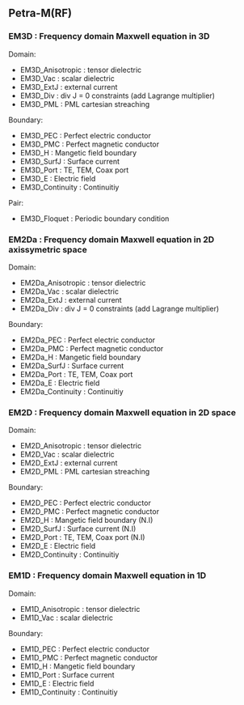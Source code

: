 ## Petra-M(RF)

### EM3D : Frequency domain Maxwell equation in 3D
  Domain:   
 *    EM3D_Anisotropic : tensor dielectric
 *    EM3D_Vac         : scalar dielectric
 *    EM3D_ExtJ        : external current
 *    EM3D_Div         : div J = 0 constraints (add Lagrange multiplier)
 *    EM3D_PML         : PML cartesian streaching
 
  Boundary:
 *    EM3D_PEC         : Perfect electric conductor
 *    EM3D_PMC         : Perfect magnetic conductor
 *    EM3D_H           : Mangetic field boundary
 *    EM3D_SurfJ       : Surface current
 *    EM3D_Port        : TE, TEM, Coax port
 *    EM3D_E           : Electric field
 *    EM3D_Continuity  : Continuitiy

  Pair:
 *    EM3D_Floquet     : Periodic boundary condition

### EM2Da : Frequency domain Maxwell equation in 2D axissymetric space
  Domain:   
 *    EM2Da_Anisotropic : tensor dielectric
 *    EM2Da_Vac         : scalar dielectric
 *    EM2Da_ExtJ        : external current
 *    EM2Da_Div         : div J = 0 constraints (add Lagrange multiplier)

  Boundary:
 *    EM2Da_PEC         : Perfect electric conductor
 *    EM2Da_PMC         : Perfect magnetic conductor
 *    EM2Da_H           : Mangetic field boundary
 *    EM2Da_SurfJ       : Surface current
 *    EM2Da_Port        : TE, TEM, Coax port
 *    EM2Da_E           : Electric field
 *    EM2Da_Continuity  : Continuitiy

### EM2D : Frequency domain Maxwell equation in 2D space
  Domain:   
 *    EM2D_Anisotropic : tensor dielectric
 *    EM2D_Vac         : scalar dielectric
 *    EM2D_ExtJ        : external current
 *    EM2D_PML         : PML cartesian streaching

  Boundary:
 *    EM2D_PEC         : Perfect electric conductor
 *    EM2D_PMC         : Perfect magnetic conductor
 *    EM2D_H           : Mangetic field boundary (N.I)
 *    EM2D_SurfJ       : Surface current         (N.I)
 *    EM2D_Port        : TE, TEM, Coax port      (N.I)
 *    EM2D_E           : Electric field
 *    EM2D_Continuity  : Continuitiy

### EM1D : Frequency domain Maxwell equation in 1D
  Domain:   
 *    EM1D_Anisotropic : tensor dielectric
 *    EM1D_Vac         : scalar dielectric

  Boundary:
 *    EM1D_PEC         : Perfect electric conductor
 *    EM1D_PMC         : Perfect magnetic conductor
 *    EM1D_H           : Mangetic field boundary
 *    EM1D_Port        : Surface current
 *    EM1D_E           : Electric field
 *    EM1D_Continuity  : Continuitiy

